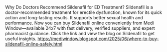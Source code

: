 Why Do Doctors Recommend Sildenafil for ED Treatment?
Sildenafil is a doctor-recommended treatment for erectile dysfunction, known for its quick action and long-lasting results. It supports better sexual health and performance. Now you can buy Sildenafil online conveniently from Medi Window—available 24x7 with fast delivery, verified suppliers, and expert pharmacist guidance.
Click the link and view the blog on Sildenafil to get useful insights.
https://mediwindow.blogspot.com/2025/06/where-to-buy-sildenafil-online-safely.html



